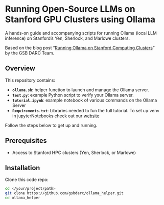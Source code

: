 # Running Open-Source LLMs on Stanford GPU Clusters using Ollama

A hands-on guide and accompanying scripts for running Ollama (local LLM inference) on Stanford’s Yen, Sherlock, and Marlowe clusters.

Based on the blog post “[Running Ollama on Stanford Computing Clusters](https://rcpedia.stanford.edu/blog/2025/05/12/running-ollama-on-stanford-computing-clusters/)” by the GSB DARC Team. 

## Overview

This repository contains:

- **`ollama.sh`**: helper function to launch and manage the Ollama server.  
- **`test.py`**: example Python script to verify your Ollama server.
- **`tutorial.ipynb`**: example notebook of various commands on the Ollama Server
- **`Requirements.txt`**: Libraries needed to fun the full tutorial. To set up venv in jupyterNotebooks check out our [website](https://rcpedia.stanford.edu/_user_guide/python_envs/?h=virtu#running-python-scripts-using-virtual-environment)

Follow the steps below to get up and running.

## Prerequisites

- Access to Stanford HPC clusters (Yen, Sherlock, or Marlowe)  

## Installation
Clone this code repo:

```bash
cd </your/project/path>
git clone https://github.com/gsbdarc/ollama_helper.git
cd ollama_helper
```
